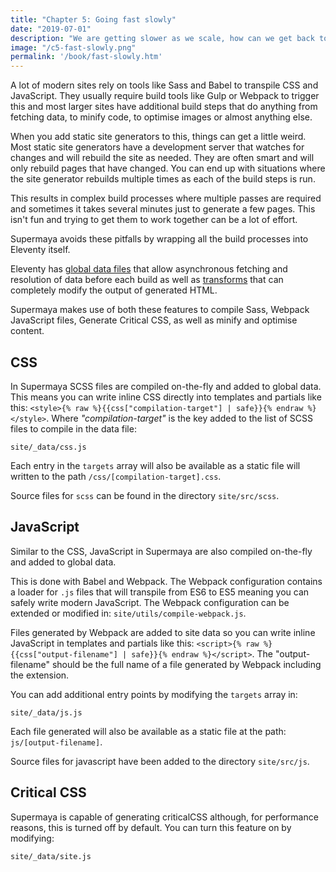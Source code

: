```yaml
---
title: "Chapter 5: Going fast slowly"
date: "2019-07-01"
description: "We are getting slower as we scale, how can we get back to being fast?"
image: "/c5-fast-slowly.png"
permalink: '/book/fast-slowly.htm'
---
```


A lot of modern sites rely on tools like Sass and Babel to transpile CSS and JavaScript. They usually require build tools like Gulp or Webpack to trigger this and most larger sites have additional build steps that do anything from fetching data, to minify code, to optimise images or almost anything else.

When you add static site generators to this, things can get a little weird. Most static site generators have a development server that watches for changes and will rebuild the site as needed. They are often smart and will only rebuild pages that have changed. You can end up with situations where the site generator rebuilds multiple times as each of the build steps is run.

This results in complex build processes where multiple passes are required and sometimes it takes several minutes just to generate a few pages. This isn't fun and trying to get them to work together can be a lot of effort.

Supermaya avoids these pitfalls by wrapping all the build processes into Eleventy itself.

Eleventy has [global data files](https://www.11ty.io/docs/data-global/) that allow asynchronous fetching and resolution of data before each build as well as [transforms](https://www.11ty.io/docs/config/#transforms) that can completely modify the output of generated HTML.

Supermaya makes use of both these features to compile Sass, Webpack JavaScript files, Generate Critical CSS, as well as minify and optimise content.

## CSS

In Supermaya SCSS files are compiled on-the-fly and added to global data. This means you can write inline CSS directly into templates and partials like this: `<style>{% raw %}{{css["compilation-target"] | safe}}{% endraw %}</style>`. Where _"compilation-target"_ is the key added to the list of SCSS files to compile in the data file:

```
site/_data/css.js
```

Each entry in the `targets` array will also be available as a static file will written to the path `/css/[compilation-target].css`.

Source files for `scss` can be found in the directory `site/src/scss`.

## JavaScript

Similar to the CSS, JavaScript in Supermaya are also compiled on-the-fly and added to global data.

This is done with Babel and Webpack. The Webpack configuration contains a loader for `.js` files that will transpile from ES6 to ES5 meaning you can safely write modern JavaScript. The Webpack configuration can be extended or modified in: `site/utils/compile-webpack.js`.

Files generated by Webpack are added to site data so you can write inline JavaScript in templates and partials like this: `<script>{% raw %}{{css["output-filename"] | safe}}{% endraw %}</script>`. The "output-filename" should be the full name of a file generated by Webpack including the extension.

You can add additional entry points by modifying the `targets` array in:

```
site/_data/js.js
```

Each file generated will also be available as a static file at the path: `js/[output-filename]`.

Source files for javascript have been added to the directory `site/src/js`.

## Critical CSS

Supermaya is capable of generating criticalCSS although, for performance reasons, this is turned off by default. You can turn this feature on by modifying:

```
site/_data/site.js
```
